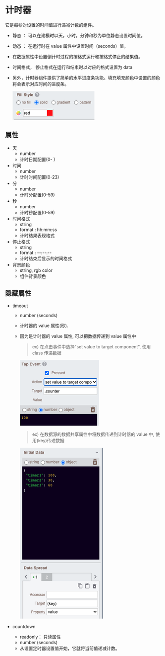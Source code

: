 # 计时器

它是每秒对设置的时间值进行递减计数的组件。

- 静态 ： 可以在建模时以天，小时，分钟和秒为单位静态设置时间值。
- 动态 ： 在运行时在 value 属性中设置时间（seconds）值。
- 在数据属性中设置倒计时过程的按格式运行和按格式停止的结果值。
- 时间格式， 停止格式在运行和结束时以对应的格式设置为 data
- 另外，计时器组件提供了简单的水平进度条功能。填充填充颜色中设置的颜色将会表示对应时间的进度条。

  ![fill-color]

  [fill-color]: ../images/timer-fill-color.png

## 属性

- 天
  - number
  - 计时日期配置(0- )
- 时间
  - number
  - 计时时间配置(0-23)
- 分
  - number
  - 计时分配置(0-59)
- 秒
  - number
  - 计时秒配置(0-59)
- 时间格式
  - string
  - format : hh:mm:ss
  - 计时结果表现格式
- 停止格式
  - string
  - format : --:--:--
  - 计时结束后显示的时间格式
- 背景颜色
  - string, rgb color
  - 组件背景颜色

## 隐藏属性

- timeout

  - number (seconds)
  - 计时器的 value 属性(秒).
  - 因为是计时器的 value 属性, 可以把数据传递到 value 属性中

    > ex) 在点击事件中选择"set value to target component", 使用 class 传递数据

    ![button]

    > ex) 在数据源的数据共享属性中将数据传递到计时器的 value 中, 使用(key)传递数据

    ![databind]

  [button]: ../images/rect-button.png
  [databind]: ../images/timer-data-bind.png

- countdown
  - readonly： 只读属性
  - number (seconds) 
  - 从设置定时器设置值开始，它就将当前值递减计数。
